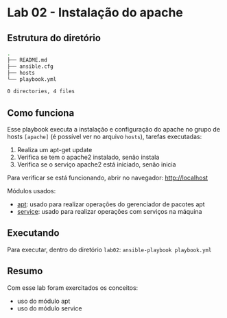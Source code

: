 # Lab 02 - Instalação do apache

## Estrutura do diretório

```bash
.
├── README.md
├── ansible.cfg
├── hosts
└── playbook.yml

0 directories, 4 files
```

## Como funciona

Esse playbook executa a instalação e configuração do apache no grupo de hosts `[apache]` (é possível ver no arquivo `hosts`), tarefas executadas:

1. Realiza um apt-get update
2. Verifica se tem o apache2 instalado, senão instala
3. Verifica se o serviço apache2 está iniciado, senão inicia

Para verificar se está funcionando, abrir no navegador: <http://localhost>

Módulos usados:

- [apt](https://docs.ansible.com/ansible/latest/collections/ansible/builtin/apt_module.html): usado para realizar operações do gerenciador de pacotes apt
- [service](https://docs.ansible.com/ansible/latest/collections/ansible/builtin/service_module.html): usado para realizar operações com serviços na máquina

## Executando

Para executar, dentro do diretório `lab02`:
`ansible-playbook playbook.yml`

## Resumo

Com esse lab foram exercitados os conceitos:

- uso do módulo apt
- uso do módulo service
